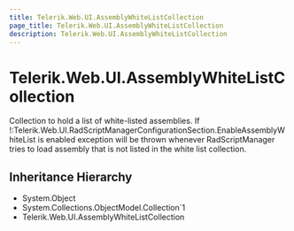 ```yaml
---
title: Telerik.Web.UI.AssemblyWhiteListCollection
page_title: Telerik.Web.UI.AssemblyWhiteListCollection
description: Telerik.Web.UI.AssemblyWhiteListCollection
---
```


# Telerik.Web.UI.AssemblyWhiteListCollection

Collection to hold a list of white-listed assemblies. If
            !:Telerik.Web.UI.RadScriptManagerConfigurationSection.EnableAssemblyWhiteList is enabled
            exception will be thrown whenever RadScriptManager tries to load
            assembly that is not listed in the white list collection.

## Inheritance Hierarchy

* System.Object
* System.Collections.ObjectModel.Collection`1
* Telerik.Web.UI.AssemblyWhiteListCollection


